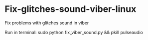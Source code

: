 # Fix-glitches-sound-viber-linux
Fix problems with glitches sound in viber

Run in terminal:  sudo python fix_viber_sound.py && pkill pulseaudio

